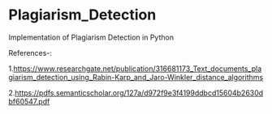 # Plagiarism_Detection

Implementation of Plagiarism Detection in Python


References-: 

1.https://www.researchgate.net/publication/316681173_Text_documents_plagiarism_detection_using_Rabin-Karp_and_Jaro-Winkler_distance_algorithms

2.https://pdfs.semanticscholar.org/127a/d972f9e3f4199ddbcd15604b2630dbf60547.pdf
